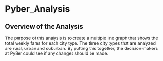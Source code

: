 # Pyber_Analysis
## Overview of the Analysis
The purpose of this analysis is to create a multiple line graph that shows the total weekly fares for each city type. The three city types that are analyzed are rural, urban and suburban. By putting this together, the decision-makers at PyBer could see if any changes should be made.
